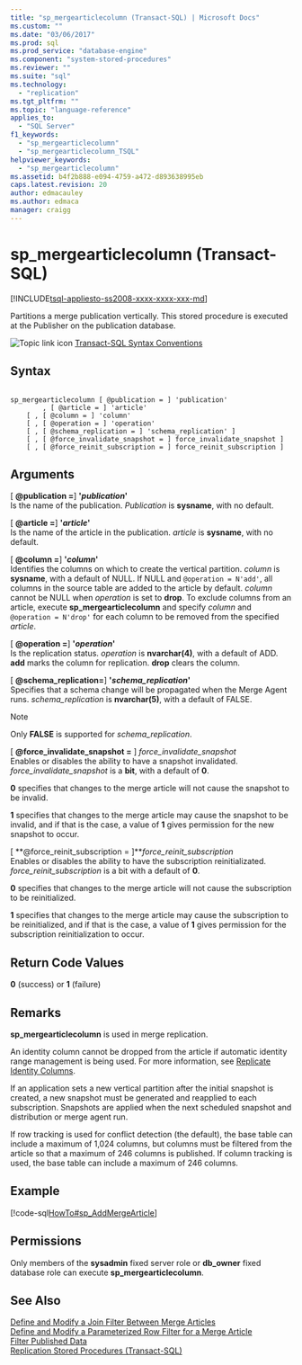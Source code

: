 ```yaml
---
title: "sp_mergearticlecolumn (Transact-SQL) | Microsoft Docs"
ms.custom: ""
ms.date: "03/06/2017"
ms.prod: sql
ms.prod_service: "database-engine"
ms.component: "system-stored-procedures"
ms.reviewer: ""
ms.suite: "sql"
ms.technology: 
  - "replication"
ms.tgt_pltfrm: ""
ms.topic: "language-reference"
applies_to: 
  - "SQL Server"
f1_keywords: 
  - "sp_mergearticlecolumn"
  - "sp_mergearticlecolumn_TSQL"
helpviewer_keywords: 
  - "sp_mergearticlecolumn"
ms.assetid: b4f2b888-e094-4759-a472-d893638995eb
caps.latest.revision: 20
author: edmacauley
ms.author: edmaca
manager: craigg
---
```

# sp_mergearticlecolumn (Transact-SQL)
[!INCLUDE[tsql-appliesto-ss2008-xxxx-xxxx-xxx-md](../../includes/tsql-appliesto-ss2008-xxxx-xxxx-xxx-md.md)]

  Partitions a merge publication vertically. This stored procedure is executed at the Publisher on the publication database.  
  
 ![Topic link icon](../../database-engine/configure-windows/media/topic-link.gif "Topic link icon") [Transact-SQL Syntax Conventions](../../t-sql/language-elements/transact-sql-syntax-conventions-transact-sql.md)  
  
## Syntax  
  
```  
  
sp_mergearticlecolumn [ @publication = ] 'publication'  
        , [ @article = ] 'article'  
    [ , [ @column = ] 'column'  
    [ , [ @operation = ] 'operation'   
    [ , [ @schema_replication = ] 'schema_replication' ]  
    [ , [ @force_invalidate_snapshot = ] force_invalidate_snapshot ]   
    [ , [ @force_reinit_subscription = ] force_reinit_subscription ]   
```  
  
## Arguments  
 [ **@publication =**] **'***publication***'**  
 Is the name of the publication. *Publication* is **sysname**, with no default.  
  
 [ **@article =**] **'***article***'**  
 Is the name of the article in the publication. *article* is **sysname**, with no default.  
  
 [ **@column =**] **'***column***'**  
 Identifies the columns on which to create the vertical partition. *column* is **sysname**, with a default of NULL. If NULL and `@operation = N'add'`, all columns in the source table are added to the article by default. *column* cannot be NULL when *operation* is set to **drop**. To exclude columns from an article, execute **sp_mergearticlecolumn** and specify *column* and `@operation = N'drop'` for each column to be removed from the specified *article*.  
  
 [ **@operation =**] **'***operation***'**  
 Is the replication status. *operation* is **nvarchar(4)**, with a default of ADD. **add** marks the column for replication. **drop** clears the column.  
  
 [ **@schema_replication=**] **'***schema_replication***'**  
 Specifies that a schema change will be propagated when the Merge Agent runs. *schema_replication* is **nvarchar(5)**, with a default of FALSE.  
  
> [!NOTE]  
>  Only **FALSE** is supported for *schema_replication*.  
  
 [ **@force_invalidate_snapshot =** ] *force_invalidate_snapshot*  
 Enables or disables the ability to have a snapshot invalidated. *force_invalidate_snapshot* is a **bit**, with a default of **0**.  
  
 **0** specifies that changes to the merge article will not cause the snapshot to be invalid.  
  
 **1** specifies that changes to the merge article may cause the snapshot to be invalid, and if that is the case, a value of **1** gives permission for the new snapshot to occur.  
  
 [ **@force_reinit_subscription = ]***force_reinit_subscription*  
 Enables or disables the ability to have the subscription reinitializated. *force_reinit_subscription* is a bit with a default of **0**.  
  
 **0** specifies that changes to the merge article will not cause the subscription to be reinitialized.  
  
 **1** specifies that changes to the merge article may cause the subscription to be reinitialized, and if that is the case, a value of **1** gives permission for the subscription reinitialization to occur.  
  
## Return Code Values  
 **0** (success) or **1** (failure)  
  
## Remarks  
 **sp_mergearticlecolumn** is used in merge replication.  
  
 An identity column cannot be dropped from the article if automatic identity range management is being used. For more information, see [Replicate Identity Columns](../../relational-databases/replication/publish/replicate-identity-columns.md).  
  
 If an application sets a new vertical partition after the initial snapshot is created, a new snapshot must be generated and reapplied to each subscription. Snapshots are applied when the next scheduled snapshot and distribution or merge agent run.  
  
 If row tracking is used for conflict detection (the default), the base table can include a maximum of 1,024 columns, but columns must be filtered from the article so that a maximum of 246 columns is published. If column tracking is used, the base table can include a maximum of 246 columns.  
  
## Example  
 [!code-sql[HowTo#sp_AddMergeArticle](../../relational-databases/replication/codesnippet/tsql/sp-mergearticlecolumn-tr_1.sql)]  
  
## Permissions  
 Only members of the **sysadmin** fixed server role or **db_owner** fixed database role can execute **sp_mergearticlecolumn**.  
  
## See Also  
 [Define and Modify a Join Filter Between Merge Articles](../../relational-databases/replication/publish/define-and-modify-a-join-filter-between-merge-articles.md)   
 [Define and Modify a Parameterized Row Filter for a Merge Article](../../relational-databases/replication/publish/define-and-modify-a-parameterized-row-filter-for-a-merge-article.md)   
 [Filter Published Data](../../relational-databases/replication/publish/filter-published-data.md)   
 [Replication Stored Procedures &#40;Transact-SQL&#41;](../../relational-databases/system-stored-procedures/replication-stored-procedures-transact-sql.md)  
  
  
